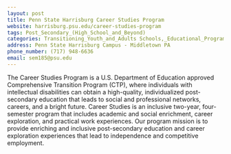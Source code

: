 ```yaml
---
layout: post
title: Penn State Harrisburg Career Studies Program
website: harrisburg.psu.edu/career-studies-program
tags: Post_Secondary_(High_School_and_Beyond)
categories: Transitioning_Youth_and_Adults Schools,_Educational_Programs,_Advocacy
address: Penn State Harrisburg Campus - Middletown PA
phone_number: (717) 948-6636
email: sem185@psu.edu
---
```

The Career Studies Program is a U.S. Department of Education approved Comprehensive Transition Program (CTP), where individuals with intellectual disabilities can obtain a high-quality, individualized post-secondary education that leads to social and professional networks, careers, and a bright future. Career Studies is an inclusive two-year, four-semester program that includes academic and social enrichment, career exploration, and practical work experiences. Our program mission is to provide enriching and inclusive post-secondary education and career exploration experiences that lead to independence and competitive employment. 